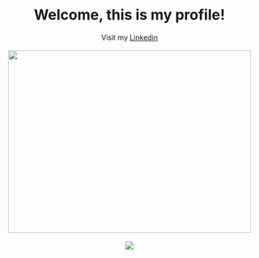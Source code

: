 <div align="center">
 <h1>Welcome, this is my profile!</h1>
 <span font-size="14px">Visit my <a href="https://www.linkedin.com/in/luiz-toquetto/" target="_blank">Linkedin</a></span><br/><br/>
 <img height="360" width="480" src="https://cdn.pixabay.com/photo/2018/09/24/08/31/pixel-cells-3699334_960_720.png" />
</div>

<div align="center">
  <br/><img src="https://github-readme-stats.vercel.app/api/top-langs/?username=luiztoquetto&layout=compact&theme=default" />
</div>
